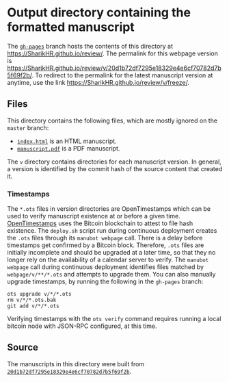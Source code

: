 # Output directory containing the formatted manuscript

The [`gh-pages`](https://github.com/SharikHR/review/tree/gh-pages) branch hosts the contents of this directory at <https://SharikHR.github.io/review/>.
The permalink for this webpage version is <https://SharikHR.github.io/review/v/20d1b72df7295e18329e4e6cf70782d7b5f69f2b/>.
To redirect to the permalink for the latest manuscript version at anytime, use the link <https://SharikHR.github.io/review/v/freeze/>.

## Files

This directory contains the following files, which are mostly ignored on the `master` branch:

+ [`index.html`](index.html) is an HTML manuscript.
+ [`manuscript.pdf`](manuscript.pdf) is a PDF manuscript.

The `v` directory contains directories for each manuscript version.
In general, a version is identified by the commit hash of the source content that created it.

### Timestamps

The `*.ots` files in version directories are OpenTimestamps which can be used to verify manuscript existence at or before a given time.
[OpenTimestamps](https://opentimestamps.org/) uses the Bitcoin blockchain to attest to file hash existence.
The `deploy.sh` script run during continuous deployment creates the `.ots` files through its `manubot webpage` call.
There is a delay before timestamps get confirmed by a Bitcoin block.
Therefore, `.ots` files are initially incomplete and should be upgraded at a later time, so that they no longer rely on the availability of a calendar server to verify.
The `manubot webpage` call during continuous deployment identifies files matched by `webpage/v/**/*.ots` and attempts to upgrade them.
You can also manually upgrade timestamps, by running the following in the `gh-pages` branch:

```shell
ots upgrade v/*/*.ots
rm v/*/*.ots.bak
git add v/*/*.ots
```

Verifying timestamps with the `ots verify` command requires running a local bitcoin node with JSON-RPC configured, at this time.

## Source

The manuscripts in this directory were built from
[`20d1b72df7295e18329e4e6cf70782d7b5f69f2b`](https://github.com/SharikHR/review/commit/20d1b72df7295e18329e4e6cf70782d7b5f69f2b).
